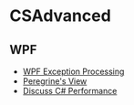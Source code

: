# CSAdvanced

## WPF

- [WPF Exception Processing](https://github.com/oriches/Simple.Wpf.Exceptions)
- [Peregrine's View](http://peregrinesview.uk/)
- [Discuss C# Performance](https://michaelscodingspot.com/category/performance/)
